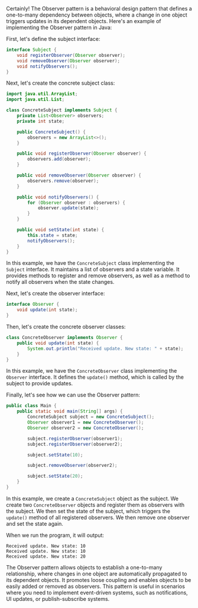Certainly! The Observer pattern is a behavioral design pattern that defines a one-to-many dependency between objects, where a change in one object triggers updates in its dependent objects. Here's an example of implementing the Observer pattern in Java:

First, let's define the subject interface:

```java
interface Subject {
    void registerObserver(Observer observer);
    void removeObserver(Observer observer);
    void notifyObservers();
}
```

Next, let's create the concrete subject class:

```java
import java.util.ArrayList;
import java.util.List;

class ConcreteSubject implements Subject {
    private List<Observer> observers;
    private int state;

    public ConcreteSubject() {
        observers = new ArrayList<>();
    }

    public void registerObserver(Observer observer) {
        observers.add(observer);
    }

    public void removeObserver(Observer observer) {
        observers.remove(observer);
    }

    public void notifyObservers() {
        for (Observer observer : observers) {
            observer.update(state);
        }
    }

    public void setState(int state) {
        this.state = state;
        notifyObservers();
    }
}
```

In this example, we have the `ConcreteSubject` class implementing the `Subject` interface. It maintains a list of observers and a state variable. It provides methods to register and remove observers, as well as a method to notify all observers when the state changes.

Next, let's create the observer interface:

```java
interface Observer {
    void update(int state);
}
```

Then, let's create the concrete observer classes:

```java
class ConcreteObserver implements Observer {
    public void update(int state) {
        System.out.println("Received update. New state: " + state);
    }
}
```

In this example, we have the `ConcreteObserver` class implementing the `Observer` interface. It defines the `update()` method, which is called by the subject to provide updates.

Finally, let's see how we can use the Observer pattern:

```java
public class Main {
    public static void main(String[] args) {
        ConcreteSubject subject = new ConcreteSubject();
        Observer observer1 = new ConcreteObserver();
        Observer observer2 = new ConcreteObserver();

        subject.registerObserver(observer1);
        subject.registerObserver(observer2);

        subject.setState(10);

        subject.removeObserver(observer2);

        subject.setState(20);
    }
}
```

In this example, we create a `ConcreteSubject` object as the subject. We create two `ConcreteObserver` objects and register them as observers with the subject. We then set the state of the subject, which triggers the `update()` method of all registered observers. We then remove one observer and set the state again.

When we run the program, it will output:

```
Received update. New state: 10
Received update. New state: 10
Received update. New state: 20
```

The Observer pattern allows objects to establish a one-to-many relationship, where changes in one object are automatically propagated to its dependent objects. It promotes loose coupling and enables objects to be easily added or removed as observers. This pattern is useful in scenarios where you need to implement event-driven systems, such as notifications, UI updates, or publish-subscribe systems.